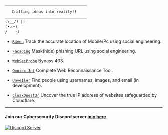     ￣￣￣￣￣￣￣￣￣￣￣￣￣￣￣￣￣￣￣￣￣￣
       Crafting ideas into reality!!                      
    ＿＿＿＿＿＿＿＿＿＿＿＿＿＿＿＿＿＿＿＿＿＿ 
    (\__/) || 
    (•ㅅ•)  | 
    / 　 づ

- [`R4ven`](https://github.com/spyboy-productions/r4ven) Track the accurate location of Mobile/Pc using social engineering.

- [`Facad1ng`](https://github.com/spyboy-productions/Facad1ng) Mask(hide) phishing URL using social engineering.

- [`WebSecProbe`](https://github.com/spyboy-productions/WebSecProbe) Bypass 403.

- [`Omnisci3nt`](https://github.com/spyboy-productions/omnisci3nt) Complete Web Reconnaissance Tool.

- [`Unve1ler`](https://github.com/spyboy-productions/unve1ler) Find people using usernames, images, and email (in development).

- [`CloakQuest3r`](https://github.com/spyboy-productions/CloakQuest3r) Uncover the true IP address of websites safeguarded by Cloudflare.

---

#### Join our Cybersecurity Discord server [join here](https://discord.gg/ZChEmMwE8d)
[![Discord Server](https://discord.com/api/guilds/726495265330298973/embed.png)](https://discord.gg/ZChEmMwE8d)

